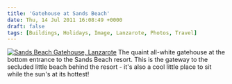 ```yaml
---
title: 'Gatehouse at Sands Beach'
date: Thu, 14 Jul 2011 16:08:49 +0000
draft: false
tags: [Buildings, Holidays, Image, Lanzarote, Photos, Travel]
---
```


[![Sands Beach Gatehouse, Lanzarote](http://gerard.interwebworld.co.uk/files/2011/07/sands-beach-gatehouse.jpg)](http://gerard.interwebworld.co.uk/files/2011/07/sands-beach-gatehouse.jpg) The quaint all-white gatehouse at the bottom entrance to the Sands Beach resort. This is the gateway to the secluded little beach behind the resort - it's also a cool little place to sit while the sun's at its hottest!